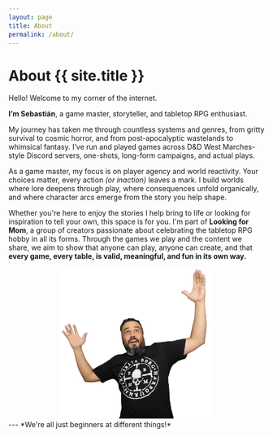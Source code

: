 ```yaml
---
layout: page
title: About
permalink: /about/
---
```


# About {{ site.title }}

Hello! Welcome to my corner of the internet.

**I’m Sebastián**, a game master, storyteller, and tabletop RPG enthusiast.

My journey has taken me through countless systems and genres, from gritty survival to cosmic horror, and from post-apocalyptic wastelands to whimsical fantasy. I’ve run and played games across D&D West Marches-style Discord servers, one-shots, long-form campaigns, and actual plays.

As a game master, my focus is on player agency and world reactivity. Your choices matter, every action *(or inaction)* leaves a mark. I build worlds where lore deepens through play, where consequences unfold organically, and where character arcs emerge from the story you help shape.

Whether you're here to enjoy the stories I help bring to life or looking for inspiration to tell your own, this space is for you. I'm part of **Looking for Mom**, a group of creators passionate about celebrating the tabletop RPG hobby in all its forms. Through the games we play and the content we share, we aim to show that anyone can play, anyone can create, and that **every game, every table, is valid, meaningful, and fun in its own way.**

<div style="text-align: center; margin: 0px 0;">
  <img src="/assets/images/begginer.png" alt="About us" style="max-width: 60%; object-fit: cover;">
</div>
---
*We're all just beginners at different things!*
